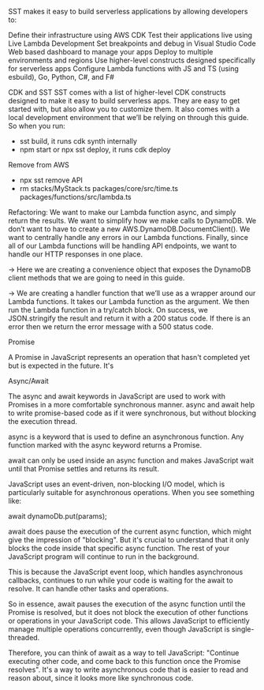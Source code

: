 SST makes it easy to build serverless applications by allowing developers to:

Define their infrastructure using AWS CDK
Test their applications live using Live Lambda Development
Set breakpoints and debug in Visual Studio Code
Web based dashboard to manage your apps
Deploy to multiple environments and regions
Use higher-level constructs designed specifically for serverless apps
Configure Lambda functions with JS and TS (using esbuild), Go, Python, C#, and F#

CDK and SST
SST comes with a list of higher-level CDK constructs designed to make it easy to build serverless apps. They are easy to get started with, but also allow you to customize them. It also comes with a local development environment that we’ll be relying on through this guide. So when you run:

- sst build, it runs cdk synth internally
- npm start or npx sst deploy, it runs cdk deploy

Remove from AWS
- npx sst remove API
- rm stacks/MyStack.ts packages/core/src/time.ts packages/functions/src/lambda.ts

Refactoring:
We want to make our Lambda function async, and simply return the results.
We want to simplify how we make calls to DynamoDB. We don’t want to have to create a new AWS.DynamoDB.DocumentClient().
We want to centrally handle any errors in our Lambda functions.
Finally, since all of our Lambda functions will be handling API endpoints, we want to handle our HTTP responses in one place.

-> Here we are creating a convenience object that exposes the DynamoDB client methods that we are going to need in this guide.

->
We are creating a handler function that we’ll use as a wrapper around our Lambda functions.
It takes our Lambda function as the argument.
We then run the Lambda function in a try/catch block.
On success, we JSON.stringify the result and return it with a 200 status code.
If there is an error then we return the error message with a 500 status code.

Promise

A Promise in JavaScript represents an operation that hasn't completed yet but is expected in the future. It's

Async/Await

The async and await keywords in JavaScript are used to work with Promises in a more comfortable synchronous manner. async and await help to write promise-based code as if it were synchronous, but without blocking the execution thread.

async is a keyword that is used to define an asynchronous function. Any function marked with the async keyword returns a Promise.

await can only be used inside an async function and makes JavaScript wait until that Promise settles and returns its result.



JavaScript uses an event-driven, non-blocking I/O model, which is particularly suitable for asynchronous operations. When you see something like:


await dynamoDb.put(params);

await does pause the execution of the current async function, which might give the impression of "blocking". But it's crucial to understand that it only blocks the code inside that specific async function. The rest of your JavaScript program will continue to run in the background.

This is because the JavaScript event loop, which handles asynchronous callbacks, continues to run while your code is waiting for the await to resolve. It can handle other tasks and operations.

So in essence, await pauses the execution of the async function until the Promise is resolved, but it does not block the execution of other functions or operations in your JavaScript code. This allows JavaScript to efficiently manage multiple operations concurrently, even though JavaScript is single-threaded.

Therefore, you can think of await as a way to tell JavaScript: "Continue executing other code, and come back to this function once the Promise resolves". It's a way to write asynchronous code that is easier to read and reason about, since it looks more like synchronous code.
